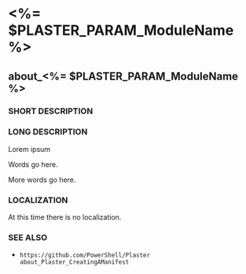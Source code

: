 # <%= $PLASTER_PARAM_ModuleName %>



## about_<%= $PLASTER_PARAM_ModuleName %>
### SHORT DESCRIPTION

<short version of what your module is about goes here>

### LONG DESCRIPTION

Lorem ipsum

Words go here.

More words go here.

### LOCALIZATION

At this time there is no localization. 

### SEE ALSO

-     https://github.com/PowerShell/Plaster
      about_Plaster_CreatingAManifest

